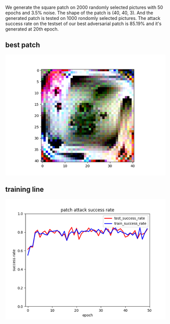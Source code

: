 We generate the square patch on 2000 randomly selected pictures with 50 epochs and 3.5% noise. The shape of the patch is (40, 40, 3). And the generated patch is tested on 1000 rondomly selected pictures. The attack success rate on the testset of our best adversarial patch is 85.19% and it's generated at 20th epoch. 

## best patch
![best_patch](./pictures/best_patch.png)
## training line
![training line](./pictures/patch_attack_success_rate.png)
